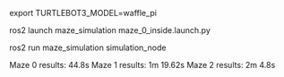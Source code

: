 export TURTLEBOT3_MODEL=waffle_pi

ros2 launch maze_simulation maze_0_inside.launch.py

ros2 run maze_simulation simulation_node

Maze 0 results: 44.8s
Maze 1 results: 1m 19.62s
Maze 2 results: 2m 4.8s